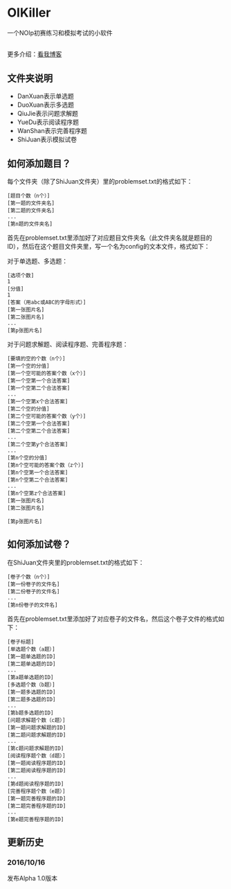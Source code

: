 ﻿# OIKiller

一个NOIp初赛练习和模拟考试的小软件

##
更多介绍：[看我博客](http://www.whiteeaglealan.com/blog/2016/10/16/oikiller/)

## 文件夹说明

* DanXuan表示单选题
* DuoXuan表示多选题
* QiuJie表示问题求解题
* YueDu表示阅读程序题
* WanShan表示完善程序题
* ShiJuan表示模拟试卷

## 如何添加题目？

每个文件夹（除了ShiJuan文件夹）里的problemset.txt的格式如下：

```
[题目个数（n个）]
[第一题的文件夹名]
[第二题的文件夹名]
...
[第n题的文件夹名]
```

首先在problemset.txt里添加好了对应题目文件夹名（此文件夹名就是题目的ID），然后在这个题目文件夹里，写一个名为config的文本文件，格式如下：

对于单选题、多选题：

```
[选项个数]
1
[分值]
1
[答案（用abc或ABC的字母形式）]
[第一张图片名]
[第二张图片名]
...
[第p张图片名]
```

对于问题求解题、阅读程序题、完善程序题：

```
[要填的空的个数（n个）]
[第一个空的分值]
[第一个空可能的答案个数（x个）]
[第一个空第一个合法答案]
[第一个空第二个合法答案]
...
[第一个空第x个合法答案]
[第二个空的分值]
[第二个空可能的答案个数（y个）]
[第二个空第一个合法答案]
[第二个空第二个合法答案]
...
[第二个空第y个合法答案]
...
[第n个空的分值]
[第n个空可能的答案个数（z个）]
[第n个空第一个合法答案]
[第n个空第二个合法答案]
...
[第n个空第z个合法答案]
[第一张图片名]
[第二张图片名]

[第p张图片名]
```

## 如何添加试卷？

在ShiJuan文件夹里的problemset.txt的格式如下：

```
[卷子个数（n个）]
[第一份卷子的文件名]
[第二份卷子的文件名]
...
[第n份卷子的文件名]
```

首先在problemset.txt里添加好了对应卷子的文件名，然后这个卷子文件的格式如下：

```
[卷子标题]
[单选题个数（a题）]
[第一题单选题的ID]
[第二题单选题的ID]
...
[第a题单选题的ID]
[多选题个数（b题）]
[第一题多选题的ID]
[第二题多选题的ID]
...
[第b题多选题的ID]
[问题求解题个数（c题）]
[第一题问题求解题的ID]
[第二题问题求解题的ID]
...
[第c题问题求解题的ID]
[阅读程序题个数（d题）]
[第一题阅读程序题的ID]
[第二题阅读程序题的ID]
...
[第d题阅读程序题的ID]
[完善程序题个数（e题）]
[第一题完善程序题的ID]
[第二题完善程序题的ID]
...
[第e题完善程序题的ID]
```

## 更新历史

### 2016/10/16

发布Alpha 1.0版本